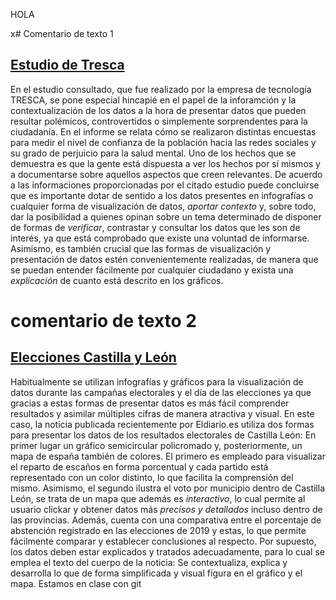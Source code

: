 
HOLA

x# Comentario de texto 1
##  [Estudio de Tresca](https://trescaproject.eu/2021/10/07/are-social-media-harmful-yes-say-most-europeans-but-its-complicated/)
 En el estudio consultado, que fue realizado por la empresa de tecnología TRESCA, se pone especial hincapié en el papel de la inforamción y la contextualización de los datos a la hora de presentar datos que pueden resultar polémicos, controvertidos o simplemente sorprendentes para la ciudadanía. En el informe se relata cómo se realizaron distintas encuestas para medir el nivel de confianza de la población hacia las redes sociales y su grado de perjuicio para la salud mental. Uno de los hechos que se demuestra es que la gente está dispuesta a ver los hechos por sí mismos y a documentarse sobre aquellos aspectos que creen relevantes. De acuerdo a las informaciones proporcionadas por el citado estudio puede concluirse que es importante dotar de sentido a los datos presentes en infografías o cualquier forma de visualización de datos, *aportar contexto* y, sobre todo, dar la posibilidad a quienes opinan sobre un tema determinado de disponer de formas de *verificar*, contrastar y consultar los datos que les son de interés, ya que está comprobado que existe una voluntad de informarse. Asimismo, es también crucial que las formas de visualización y presentación de datos estén convenientemente realizadas, de manera que se puedan entender fácilmente por cualquier ciudadano y exista una *explicación* de cuanto está descrito en los gráficos.
  
# comentario de texto 2
## [Elecciones Castilla y León](https://www.eldiario.es/castilla-y-leon/pp-gana-elecciones-castilla-leon-35-escrutado-necesita-extrema-derecha-gobernar_1_8743899.html)
Habitualmente se utilizan infografías y gráficos para la visualización de datos durante las campañas electorales y el día de las elecciones ya que gracias a estas formas de presentar datos es más fácil comprender resultados y asimilar múltiples cifras de manera atractiva y visual. En este caso, la noticia publicada recientemente por Eldiario.es utiliza dos formas para presentar los datos de los resultados electorales de Castilla León: En primer lugar un gráfico semicircular policromado y, posteriormente, un mapa de españa también de colores. El primero es empleado para visualizar el reparto de escaños en forma porcentual y cada partido está representado con un color distinto, lo que facilita la comprensión del mismo. Asimismo, el segundo ilustra el voto por municipio dentro de Castilla León, se trata de un mapa que además es *interactivo*, lo cual permite al usuario clickar y obtener datos más *precisos y detallados* incluso dentro de las provincias. Además, cuenta con una comparativa entre el porcentaje de abstención registrado en las elecciones de 2019 y estas, lo que permite fácilmente comparar y establecer conclusiones al respecto. Por supuesto, los datos deben estar explicados y tratados adecuadamente, para lo cual se emplea el texto del cuerpo de la noticia: Se contextualiza, explica y desarrolla lo que de forma simplificada y visual figura en el gráfico y el mapa. 
Estamos en clase con git
